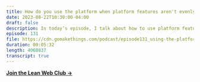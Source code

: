 ```yaml
---
title: How do you use the platform when platform features aren't evenly distributed?
date: 2023-08-22T10:30:00-04:00
draft: false
description: In today’s episode, I talk about how to use platform features across various browsers.
episode: 131
file: https://cdn.gomakethings.com/podcast/episode131_using-the-platform-when-its-not-evenly-distributed.mp3
duration: 00:05:32
length: 4068837
transcript: true
---
```


**[Join the Lean Web Club &rarr;](https://leanwebclub.com)**